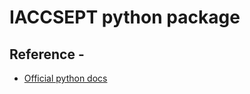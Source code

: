 # IACCSEPT python package
## Reference -
* [Official python docs](https://packaging.python.org/en/latest/tutorials/packaging-projects/)